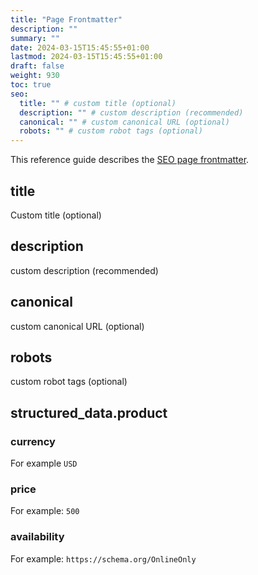 ```yaml
---
title: "Page Frontmatter"
description: ""
summary: ""
date: 2024-03-15T15:45:55+01:00
lastmod: 2024-03-15T15:45:55+01:00
draft: false
weight: 930
toc: true
seo:
  title: "" # custom title (optional)
  description: "" # custom description (recommended)
  canonical: "" # custom canonical URL (optional)
  robots: "" # custom robot tags (optional)
---
```


This reference guide describes the [SEO page frontmatter](/docs/start-here/customizing-seo/#update-page-frontmatter).

## title

Custom title (optional)

## description

custom description (recommended)

## canonical

custom canonical URL (optional)

## robots

custom robot tags (optional)

## structured_data.product

### currency

For example `USD`

### price

For example: `500`

### availability

For example: `https://schema.org/OnlineOnly`
